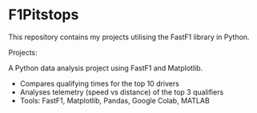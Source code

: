 # F1Pitstops
This repository contains my projects utilising the FastF1 library in Python. 


Projects:

A Python data analysis project using FastF1 and Matplotlib.

 - Compares qualifying times for the top 10 drivers
 - Analyses telemetry (speed vs distance) of the top 3 qualifiers
 - Tools: FastF1, Matplotlib, Pandas, Google Colab, MATLAB
